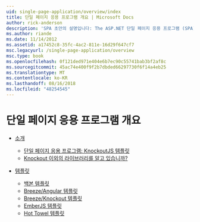 ```yaml
---
uid: single-page-application/overview/index
title: 단일 페이지 응용 프로그램 개요 | Microsoft Docs
author: rick-anderson
description: 'SPA 초안의 설명입니다: The ASP.NET 단일 페이지 응용 프로그램 (SPA)은 MVC 4 베타 미리 보기의 새로운 기능입니다. 더 나은-종단 e 제공 하는 중...'
ms.author: riande
ms.date: 11/14/2012
ms.assetid: a17452c8-35fc-4ac2-811e-16d29f647cf7
msc.legacyurl: /single-page-application/overview
msc.type: book
ms.openlocfilehash: 0f121ded971e404e6b7ec90c55741bab3bf2af8c
ms.sourcegitcommit: 45ac74e400f9f2b7dbded66297730f6f14a4eb25
ms.translationtype: MT
ms.contentlocale: ko-KR
ms.lasthandoff: 08/16/2018
ms.locfileid: "48254545"
---
```

<a name="single-page-application-overview"></a>단일 페이지 응용 프로그램 개요
====================
- [소개](introduction/index.md)

    - [단일 페이지 응용 프로그램: KnockoutJS 템플릿](introduction/knockoutjs-template.md)
    - [Knockout 이외의 라이브러리를 알고 있습니까?](introduction/other-libraries.md)
- [템플릿](templates/index.md)

    - [백본 템플릿](templates/backbonejs-template.md)
    - [Breeze/Angular 템플릿](templates/breezeangular-template.md)
    - [Breeze/Knockout 템플릿](templates/breezeknockout-template.md)
    - [EmberJS 템플릿](templates/emberjs-template.md)
    - [Hot Towel 템플릿](templates/hottowel-template.md)
